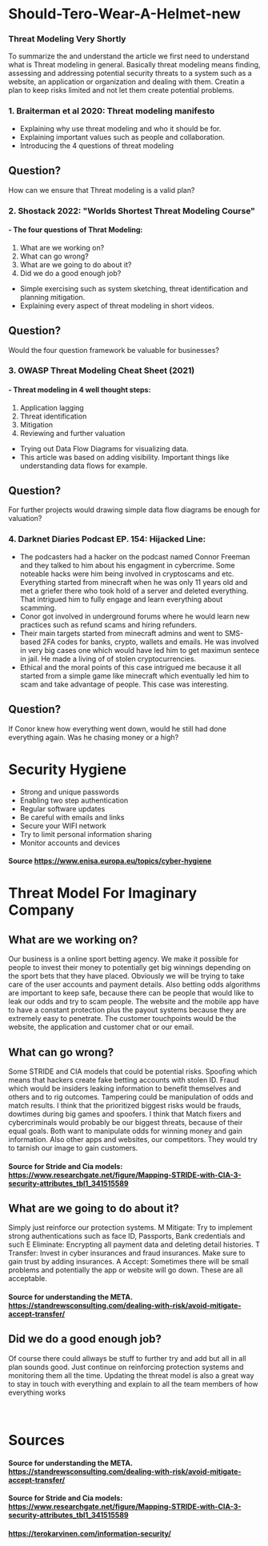 # Should-Tero-Wear-A-Helmet-new

### Threat Modeling Very Shortly

<p>To summarize the and understand the article we first need to understand what is Threat modeling in general. Basically threat modeling means finding, assessing and addressing potential security threats to a system such as a website, an application or organization and dealing with them. Creatin a plan to keep risks limited and not let them create potential problems.</p>

###  1. Braiterman et al 2020: Threat modeling manifesto <br>
- Explaining why use threat modeling and who it should be for. <br>
- Explaining important values such as people and collaboration. <br>
- Introducing the 4 questions of threat modeling

## Question?
<p>How can we ensure that Threat modeling is a valid plan?</p>

### 2. Shostack 2022: "Worlds Shortest Threat Modeling Course" <br>
#### - The four questions of Thrat Modeling:
1. What are we working on?
2. What can go wrong?
3. What are we going to do about it?
4. Did we do a good enough job?

- Simple exercising such as system sketching, threat identification and planning mitigation.
- Explaining every aspect of threat modeling in short videos.

## Question?
<p>Would the four question framework be valuable for businesses?</p>

### 3. OWASP Threat Modeling Cheat Sheet (2021) <br>
#### - Threat modeling in 4 well thought steps:
1. Application lagging
2. Threat identification
3. Mitigation
4. Reviewing and further valuation
   
- Trying out Data Flow Diagrams for visualizing data.
- This article was based on adding visibility. Important things like understanding data flows for example.

## Question?
<p> For further projects would drawing simple data flow diagrams be enough for valuation?</p>

### 4. Darknet Diaries Podcast EP. 154: Hijacked Line:

- The podcasters had a hacker on the podcast named Connor Freeman and they talked to him about his engagment in cybercrime. Some noteable hacks were him being involved in cryptoscams and etc. Everything started from minecraft when he was only 11 years old and met a griefer there who took hold of a server and deleted everything. That intrigued him to fully engage and learn everything about scamming.
- Conor got involved in underground forums where he would learn new practices such as refund scams and hiring refunders.
- Their main targets started from minecraft admins and went to SMS-based 2FA codes for banks, crypto, wallets and emails. He was involved in very big cases one which would have led him to get maximun sentece in jail. He made a living of of stolen cryptocurrencies.
- Ethical and the moral points of this case intrigued me because it all started from a simple game like minecraft which eventually led him to scam and take advantage of people. This case was interesting.

## Question?
<p>If Conor knew how everything went down, would he still had done everything again. Was he chasing money or a high?</p>

# Security Hygiene

- Strong and unique passwords
- Enabling two step authentication
- Regular software updates
- Be careful with emails and links
- Secure your WIFI network
- Try to limit personal information sharing
- Monitor accounts and devices
#### Source https://www.enisa.europa.eu/topics/cyber-hygiene

# Threat Model For Imaginary Company

## What are we working on?
<p>Our business is a online sport betting agency. We make it possible for people to invest their money to potentially get big winnings depending on the sport bets that they have placed. Obviously we will be trying to take care of the user accounts and payment details. Also betting odds algorithms are important to keep safe, because there can be people that would like to leak our odds and try to scam people. The website and the mobile app have to have a constant protection plus the payout systems because they are extremely easy to penetrate. The customer touchpoints would be the website, the application and customer chat or our email.</p>

## What can go wrong?
<p>Some STRIDE and CIA models that could be potential risks. Spoofing which means that hackers create fake betting accounts with stolen ID. Fraud which would be insiders leaking information to benefit themselves and others and to rig outcomes. Tampering could be manipulation of odds and match results. I think that the prioritized biggest risks would be frauds, dowtimes during big games and spoofers. I think that Match fixers and cybercriminals would probably be our biggest threats, because of their equal goals. Both want to manipulate odds for winning money and gain information. Also other apps and websites, our competitors. They would try to tarnish our image to gain customers.</p>

#### Source for Stride and Cia models: https://www.researchgate.net/figure/Mapping-STRIDE-with-CIA-3-security-attributes_tbl1_341515589

## What are we going to do about it?
<p>Simply just reinforce our protection systems. 
M Mitigate: Try to implement strong authentications such as face ID, Passports, Bank credentials and such
E Eliminate: Encrypting all payment data and deleting detail histories.
T Transfer: Invest in cyber insurances and fraud insurances. Make sure to gain trust by adding insurances.
A Accept: Sometimes there will be small problems and potentially the app or website will go down. These are all acceptable.
</p>

#### Source for understanding the META. https://standrewsconsulting.com/dealing-with-risk/avoid-mitigate-accept-transfer/

## Did we do a good enough job?
<p>Of course there could allways be stuff to further try and add but all in all plan sounds good. Just continue on reinforcing protection systems and monitoring them all the time. Updating the threat model is also a great way to stay in touch with everything and explain to all the team members of how everything works</p> <br>

# Sources
#### Source for understanding the META. https://standrewsconsulting.com/dealing-with-risk/avoid-mitigate-accept-transfer/
#### Source for Stride and Cia models: https://www.researchgate.net/figure/Mapping-STRIDE-with-CIA-3-security-attributes_tbl1_341515589
#### https://terokarvinen.com/information-security/
